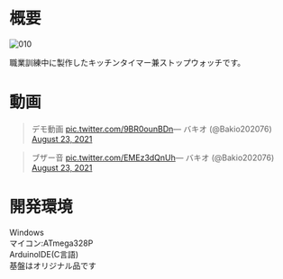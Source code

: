 # 概要
![010](https://user-images.githubusercontent.com/89332031/137614040-66b88a1f-c9be-4e17-a5b2-dfc82ecc92db.JPG)

職業訓練中に製作したキッチンタイマー兼ストップウォッチです。
# 動画
> デモ動画 [pic.twitter.com/9BR0ounBDn](https://t.co/9BR0ounBDn)— バキオ (@Bakio202076) [August 23, 2021](https://twitter.com/Bakio202076/status/1429653041376989188?ref_src=twsrc%5Etfw)

> ブザー音 [pic.twitter.com/EMEz3dQnUh](https://t.co/EMEz3dQnUh)— バキオ (@Bakio202076) [August 23, 2021](https://twitter.com/Bakio202076/status/1429653199489683459?ref_src=twsrc%5Etfw)

# 開発環境
Windows  
マイコン:ATmega328P  
ArduinoIDE(C言語)  
基盤はオリジナル品です
